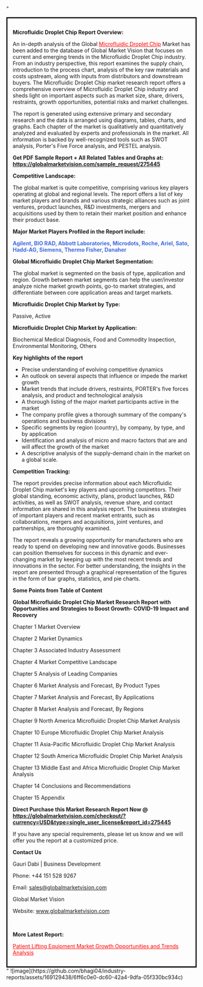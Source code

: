 "<div style='border: 3px solid black; padding: 1em;'>

<strong>Microfluidic Droplet Chip Report Overview:</strong>

An in-depth analysis of the Global <a style='color: #ff0000;' href='https://globalmarketvision.com/reports/global-microfluidic-droplet-chip-market/275445'>Microfluidic Droplet Chip</a> Market has been added to the database of Global Market Vision that focuses on current and emerging trends in the Microfluidic Droplet Chip industry. From an industry perspective, this report examines the supply chain, introduction to the process chart, analysis of the key raw materials and costs upstream, along with inputs from distributors and downstream buyers. The Microfluidic Droplet Chip market research report offers a comprehensive overview of Microfluidic Droplet Chip industry and sheds light on important aspects such as market size, share, drivers, restraints, growth opportunities, potential risks and market challenges.

The report is generated using extensive primary and secondary research and the data is arranged using diagrams, tables, charts, and graphs. Each chapter of the market is qualitatively and quantitatively analyzed and evaluated by experts and professionals in the market. All information is backed by well-recognized tools such as SWOT analysis, Porter's Five Force analysis, and PESTEL analysis.

<strong>Get PDF Sample Report + All Related Tables and Graphs at</strong><strong>:</strong><strong> <a style='color: #ff0000;' href='https://globalmarketvision.com/sample_request/275445?utm_source=linkedinPulse&utm_medium=SN&utm_campaign=SN'><strong>https://globalmarketvision.com/sample_request/275445</strong></a></strong>

<strong>Competitive Landscape:</strong>

The global market is quite competitive, comprising various key players operating at global and regional levels. The report offers a list of key market players and brands and various strategic alliances such as joint ventures, product launches, R&amp;D investments, mergers and acquisitions used by them to retain their market position and enhance their product base.

<strong>Major Market Players Profiled in the Report include:</strong>

<strong style='color: #4169e1;'>Agilent, BIO RAD, Abbott Laboratories, Microdots, Roche, Ariel, Sato, Hadd-AG, Siemens, Thermo Fisher, Danaher</strong>

<strong>Global Microfluidic Droplet Chip Market Segmentation:</strong>

The global market is segmented on the basis of type, application and region. Growth between market segments can help the user/investor analyze niche market growth points, go-to market strategies, and differentiate between core application areas and target markets.

<strong>Microfluidic Droplet Chip Market by Type</strong><strong>:</strong>

Passive, Active

<strong>Microfluidic Droplet Chip Market by</strong><strong> Application:</strong>

Biochemical Medical Diagnosis, Food and Commodity Inspection, Environmental Monitoring, Others

<strong>Key highlights of the report</strong>
<ul>
  <li>Precise understanding of evolving competitive dynamics</li>
  <li>An outlook on several aspects that influence or impede the market growth</li>
  <li>Market trends that include drivers, restraints, PORTER's five forces analysis, and product and technological analysis</li>
  <li>A thorough listing of the major market participants active in the market</li>
  <li>The company profile gives a thorough summary of the company's operations and business divisions</li>
  <li>Specific segments by region (country), by company, by type, and by application</li>
  <li>Identification and analysis of micro and macro factors that are and will affect the growth of the market</li>
  <li>A descriptive analysis of the supply-demand chain in the market on a global scale.</li>
</ul>
<strong>Competition Tracking:</strong>

The report provides precise information about each Microfluidic Droplet Chip market's key players and upcoming competitors. Their global standing, economic activity, plans, product launches, R&amp;D activities, as well as SWOT analysis, revenue share, and contact information are shared in this analysis report. The business strategies of important players and recent market entrants, such as collaborations, mergers and acquisitions, joint ventures, and partnerships, are thoroughly examined.

The report reveals a growing opportunity for manufacturers who are ready to spend on developing new and innovative goods. Businesses can position themselves for success in this dynamic and ever-changing market by keeping up with the most recent trends and innovations in the sector. For better understanding, the insights in the report are presented through a graphical representation of the figures in the form of bar graphs, statistics, and pie charts.

<strong>Some Points from Table of Content</strong>

<strong>Global Microfluidic Droplet Chip Market Research Report with Opportunities and Strategies to Boost Growth- COVID-19 Impact and Recovery</strong>

Chapter 1 Market Overview

Chapter 2 Market Dynamics

Chapter 3 Associated Industry Assessment

Chapter 4 Market Competitive Landscape

Chapter 5 Analysis of Leading Companies

Chapter 6 Market Analysis and Forecast, By Product Types

Chapter 7 Market Analysis and Forecast, By Applications

Chapter 8 Market Analysis and Forecast, By Regions

Chapter 9 North America Microfluidic Droplet Chip Market Analysis

Chapter 10 Europe Microfluidic Droplet Chip Market Analysis

Chapter 11 Asia-Pacific Microfluidic Droplet Chip Market Analysis

Chapter 12 South America Microfluidic Droplet Chip Market Analysis

Chapter 13 Middle East and Africa Microfluidic Droplet Chip Market Analysis

Chapter 14 Conclusions and Recommendations

Chapter 15 Appendix

<strong>Direct Purchase this Market Research Report Now @ <a style='color: #ff0000;' href='https://globalmarketvision.com/checkout/?currency=USD&type=single_user_license&report_id=275445?utm_source=linkedinPulse&utm_medium=SN&utm_campaign=SN'><strong>https://globalmarketvision.com/checkout/?currency=USD&type=single_user_license&report_id=275445</strong></a></strong>

If you have any special requirements, please let us know and we will offer you the report at a customized price.
<p id='ember58' class='ember-view reader-content-blocks__paragraph'><strong>Contact Us</strong></p>
<p id='ember59' class='ember-view reader-content-blocks__paragraph'>Gauri Dabi | Business Development</p>
<p id='ember60' class='ember-view reader-content-blocks__paragraph'>Phone: +44 151 528 9267</p>
Email: <a href='mailto:sales@globalmarketvision.com'>sales@globalmarketvision.com</a>

Global Market Vision

Website: <a href='http://www.globalmarketvision.com/'>www.globalmarketvision.com</a>

&nbsp;

<strong>More Latest Report:</strong>

<a style='color: #ff0000;' href='https://medium.com/@nikitadhamdhere4/patient-lifting-equipment-market-growth-opportunities-and-trends-analysis-670f1afb9635'>Patient Lifting Equipment Market Growth Opportunities and Trends Analysis</a>

</div>"
![image](https://github.com/bhagi04/industry-reports/assets/169129438/6ff6c0e0-dc60-42a4-9dfa-05f330bc934c)
